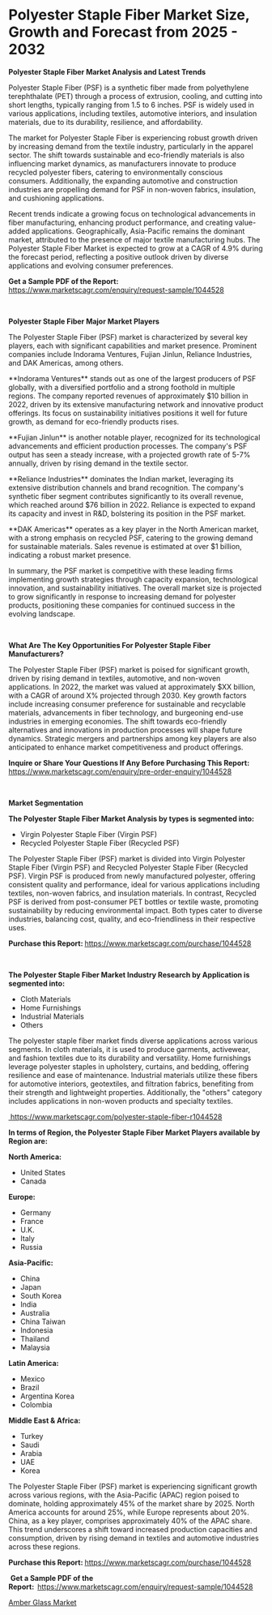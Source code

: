 <p><h1>Polyester Staple Fiber Market Size, Growth and Forecast from 2025 - 2032</h1></p><p><strong>Polyester Staple Fiber Market Analysis and Latest Trends</strong></p>
<p><p>Polyester Staple Fiber (PSF) is a synthetic fiber made from polyethylene terephthalate (PET) through a process of extrusion, cooling, and cutting into short lengths, typically ranging from 1.5 to 6 inches. PSF is widely used in various applications, including textiles, automotive interiors, and insulation materials, due to its durability, resilience, and affordability.</p><p>The market for Polyester Staple Fiber is experiencing robust growth driven by increasing demand from the textile industry, particularly in the apparel sector. The shift towards sustainable and eco-friendly materials is also influencing market dynamics, as manufacturers innovate to produce recycled polyester fibers, catering to environmentally conscious consumers. Additionally, the expanding automotive and construction industries are propelling demand for PSF in non-woven fabrics, insulation, and cushioning applications.</p><p>Recent trends indicate a growing focus on technological advancements in fiber manufacturing, enhancing product performance, and creating value-added applications. Geographically, Asia-Pacific remains the dominant market, attributed to the presence of major textile manufacturing hubs. The Polyester Staple Fiber Market is expected to grow at a CAGR of 4.9% during the forecast period, reflecting a positive outlook driven by diverse applications and evolving consumer preferences.</p></p>
<p><strong>Get a Sample PDF of the Report:&nbsp;</strong> <a href="https://www.marketscagr.com/enquiry/request-sample/1044528?utm_campaign=3271&utm_medium=2&utm_source=Github&utm_content=ia&utm_term=02042025&utm_id=polyester-staple-fiber">https://www.marketscagr.com/enquiry/request-sample/1044528</a></p>
<p>&nbsp;</p>
<p><strong>Polyester Staple Fiber Major Market Players</strong></p>
<p><p>The Polyester Staple Fiber (PSF) market is characterized by several key players, each with significant capabilities and market presence. Prominent companies include Indorama Ventures, Fujian Jinlun, Reliance Industries, and DAK Americas, among others. </p><p>**Indorama Ventures** stands out as one of the largest producers of PSF globally, with a diversified portfolio and a strong foothold in multiple regions. The company reported revenues of approximately $10 billion in 2022, driven by its extensive manufacturing network and innovative product offerings. Its focus on sustainability initiatives positions it well for future growth, as demand for eco-friendly products rises.</p><p>**Fujian Jinlun** is another notable player, recognized for its technological advancements and efficient production processes. The company's PSF output has seen a steady increase, with a projected growth rate of 5-7% annually, driven by rising demand in the textile sector.</p><p>**Reliance Industries** dominates the Indian market, leveraging its extensive distribution channels and brand recognition. The company's synthetic fiber segment contributes significantly to its overall revenue, which reached around $76 billion in 2022. Reliance is expected to expand its capacity and invest in R&D, bolstering its position in the PSF market.</p><p>**DAK Americas** operates as a key player in the North American market, with a strong emphasis on recycled PSF, catering to the growing demand for sustainable materials. Sales revenue is estimated at over $1 billion, indicating a robust market presence.</p><p>In summary, the PSF market is competitive with these leading firms implementing growth strategies through capacity expansion, technological innovation, and sustainability initiatives. The overall market size is projected to grow significantly in response to increasing demand for polyester products, positioning these companies for continued success in the evolving landscape.</p></p>
<p>&nbsp;</p>
<p><strong>What Are The Key Opportunities For Polyester Staple Fiber Manufacturers?</strong></p>
<p><p>The Polyester Staple Fiber (PSF) market is poised for significant growth, driven by rising demand in textiles, automotive, and non-woven applications. In 2022, the market was valued at approximately $XX billion, with a CAGR of around X% projected through 2030. Key growth factors include increasing consumer preference for sustainable and recyclable materials, advancements in fiber technology, and burgeoning end-use industries in emerging economies. The shift towards eco-friendly alternatives and innovations in production processes will shape future dynamics. Strategic mergers and partnerships among key players are also anticipated to enhance market competitiveness and product offerings.</p></p>
<p><strong>Inquire or Share Your Questions If Any Before Purchasing This Report:</strong> <a href="https://www.marketscagr.com/enquiry/pre-order-enquiry/1044528?utm_campaign=3271&utm_medium=2&utm_source=Github&utm_content=ia&utm_term=02042025&utm_id=polyester-staple-fiber">https://www.marketscagr.com/enquiry/pre-order-enquiry/1044528</a></p>
<p>&nbsp;</p>
<p><strong>Market Segmentation</strong></p>
<p><strong>The Polyester Staple Fiber Market Analysis by types is segmented into:</strong></p>
<p><ul><li>Virgin Polyester Staple Fiber (Virgin PSF)</li><li>Recycled Polyester Staple Fiber (Recycled PSF)</li></ul></p>
<p><p>The Polyester Staple Fiber (PSF) market is divided into Virgin Polyester Staple Fiber (Virgin PSF) and Recycled Polyester Staple Fiber (Recycled PSF). Virgin PSF is produced from newly manufactured polyester, offering consistent quality and performance, ideal for various applications including textiles, non-woven fabrics, and insulation materials. In contrast, Recycled PSF is derived from post-consumer PET bottles or textile waste, promoting sustainability by reducing environmental impact. Both types cater to diverse industries, balancing cost, quality, and eco-friendliness in their respective uses.</p></p>
<p><strong>Purchase this Report:&nbsp;</strong><a href="https://www.marketscagr.com/purchase/1044528?utm_campaign=3271&utm_medium=2&utm_source=Github&utm_content=ia&utm_term=02042025&utm_id=polyester-staple-fiber">https://www.marketscagr.com/purchase/1044528</a></p>
<p>&nbsp;</p>
<p><strong>The Polyester Staple Fiber Market Industry Research by Application is segmented into:</strong></p>
<p><ul><li>Cloth Materials</li><li>Home Furnishings</li><li>Industrial Materials</li><li>Others</li></ul></p>
<p><p>The polyester staple fiber market finds diverse applications across various segments. In cloth materials, it is used to produce garments, activewear, and fashion textiles due to its durability and versatility. Home furnishings leverage polyester staples in upholstery, curtains, and bedding, offering resilience and ease of maintenance. Industrial materials utilize these fibers for automotive interiors, geotextiles, and filtration fabrics, benefiting from their strength and lightweight properties. Additionally, the "others" category includes applications in non-woven products and specialty textiles.</p></p>
<p><a href="https://www.marketscagr.com/polyester-staple-fiber-r1044528?utm_campaign=3271&utm_medium=2&utm_source=Github&utm_content=ia&utm_term=02042025&utm_id=polyester-staple-fiber">&nbsp;https://www.marketscagr.com/polyester-staple-fiber-r1044528</a></p>
<p><strong>In terms of Region, the Polyester Staple Fiber Market Players available by Region are:</strong></p>
<p>
    <p> <strong> North America: </strong>
        <ul>
            <li>United States</li>
            <li>Canada</li>
        </ul>
        </p> 
    <p> <strong> Europe: </strong>
        <ul>
            <li>Germany</li>
            <li>France</li>
            <li>U.K.</li>
            <li>Italy</li>
            <li>Russia</li>
        </ul>
        </p> 
    <p> <strong> Asia-Pacific: </strong>
        <ul>
            <li>China</li>
            <li>Japan</li>
            <li>South Korea</li>
            <li>India</li>
            <li>Australia</li>
            <li>China Taiwan</li>
            <li>Indonesia</li>
            <li>Thailand</li>
            <li>Malaysia</li>
        </ul>
        </p> 
    <p> <strong> Latin America: </strong>
        <ul>
            <li>Mexico</li>
            <li>Brazil</li>
            <li>Argentina Korea</li>
            <li>Colombia</li>
        </ul>
        </p> 
    <p> <strong> Middle East & Africa: </strong>
        <ul>
            <li>Turkey</li>
            <li>Saudi</li>
            <li>Arabia</li>
            <li>UAE</li>
            <li>Korea</li>
        </ul>
    </p>
    </p>
<p><p>The Polyester Staple Fiber (PSF) market is experiencing significant growth across various regions, with the Asia-Pacific (APAC) region poised to dominate, holding approximately 45% of the market share by 2025. North America accounts for around 25%, while Europe represents about 20%. China, as a key player, comprises approximately 40% of the APAC share. This trend underscores a shift toward increased production capacities and consumption, driven by rising demand in textiles and automotive industries across these regions.</p></p>
<p><strong>Purchase this Report: </strong><a href="https://www.marketscagr.com/purchase/1044528?utm_campaign=3271&utm_medium=2&utm_source=Github&utm_content=ia&utm_term=02042025&utm_id=polyester-staple-fiber">https://www.marketscagr.com/purchase/1044528</a></p>
<p>&nbsp;<strong>Get a Sample PDF of the Report:&nbsp;&nbsp;</strong><a href="https://www.marketscagr.com/enquiry/request-sample/1044528?utm_campaign=3271&utm_medium=2&utm_source=Github&utm_content=ia&utm_term=02042025&utm_id=polyester-staple-fiber">https://www.marketscagr.com/enquiry/request-sample/1044528</a></p>
<p><strong></strong></p>
<p><p><a href="https://github.com/shamstirroc7/Market-Research-Report-List-1/blob/main/amber-glass-market.md?utm_campaign=3271&utm_medium=2&utm_source=Github&utm_content=ia&utm_term=02042025&utm_id=polyester-staple-fiber">Amber Glass Market</a></p></p>